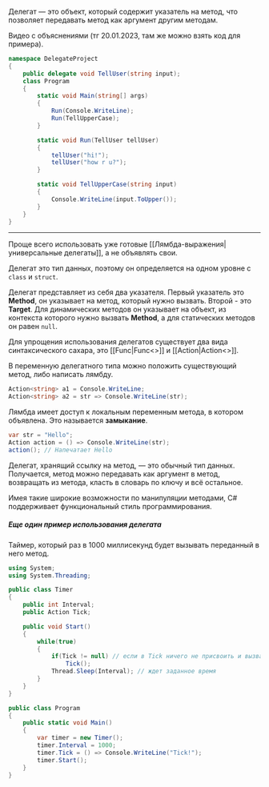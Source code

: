 
Делегат — это объект, который содержит указатель на метод, что позволяет передавать метод как аргумент другим методам.

Видео с объяснениями (тг 20.01.2023, там же можно взять код для примера).

```cs
namespace DelegateProject
{
    public delegate void TellUser(string input);
    class Program
    {
        static void Main(string[] args)
        {
            Run(Console.WriteLine);
            Run(TellUpperCase);
        }

        static void Run(TellUser tellUser)
        {
            tellUser("hi!");
            tellUser("how r u?");
        }

        static void TellUpperCase(string input)
        {
            Console.WriteLine(input.ToUpper());
        }
    }
}
```

---

Проще всего использовать уже готовые [[Лямбда-выражения|универсальные делегаты]], а не объявлять свои.

Делегат это тип данных, поэтому он определяется на одном уровне с `class` и `struct`.

Делегат представляет из себя два указателя. Первый указатель это **Method**, он указывает на метод, который нужно вызвать. Второй - это **Target**. Для динамических методов он указывает на объект, из контекста которого нужно вызвать **Method**, а для статических методов он равен `null`.

Для упрощения использования делегатов существует два вида синтаксического сахара, это [[Func|Func<>]] и [[Action|Action<>]].

В переменную делегатного типа можно положить существующий метод, либо написать лямбду.
```cs
Action<string> a1 = Console.WriteLine;
Action<string> a2 = str => Console.WriteLine(str);
```

Лямбда имеет доступ к локальным переменным метода, в котором объявлена. Это называется **замыкание**.
```cs
var str = "Hello";
Action action = () => Console.WriteLine(str);
action(); // Напечатает Hello
```

Делегат, хранящий ссылку на метод, — это обычный тип данных. Получается, метод можно передавать как аргумент в метод, возвращать из метода, класть в словарь по ключу и всё остальное.

Имея такие широкие возможности по манипуляции методами, С# поддерживает функциональный стиль программирования.

##### Еще один пример использования делегата

Таймер, который раз в 1000 миллисекунд будет вызывать переданный в него метод.

```cs
using System;
using System.Threading;

public class Timer
{
    public int Interval;
    public Action Tick;

    public void Start()
    {
        while(true)
        {
            if(Tick != null) // если в Tick ничего не присвоить и вызвать, будет NullReferenceException
                Tick();
            Thread.Sleep(Interval); // ждет заданное время
        }
    }
}

public class Program
{
    public static void Main()
    {
        var timer = new Timer();
        timer.Interval = 1000;
        timer.Tick = () => Console.WriteLine("Tick!");
        timer.Start();
    }
}
```